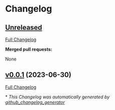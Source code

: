 # Changelog

## [Unreleased](https://github.com/knightq/bundler-outdated-patches-action/tree/HEAD)

[Full Changelog](https://github.com/knightq/bundler-outdated-patches-action/compare/v0.0.1...HEAD)

**Merged pull requests:**

None

## [v0.0.1](https://github.com/knightq/bundler-outdated-patches-action/tree/v0.0.1) (2023-06-30)

[Full Changelog](https://github.com/knightq/bundler-outdated-patches-action/compare/c41ccced9b378983243413fecc943d4983c9ee6e...v0.0.1)


\* *This Changelog was automatically generated by [github_changelog_generator](https://github.com/github-changelog-generator/github-changelog-generator)*